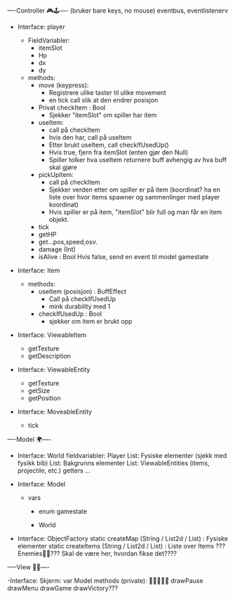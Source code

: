 

—-Controller 🎮🕹️—-
(bruker bare keys, no mouse)
eventbus, eventlistenerv
- Interface: player
    - FieldVariabler:
        - itemSlot
        - Hp
        - dx
        -  dy
    - methods:
        - move (keypress):
            - Registrere ulike taster til ulike movement
            - en tick call slik at den endrer posisjon
        - Privat checkItem : Bool
            - Sjekker "itemSlot" om spiller har item
        - useItem:
            - call på checkItem
            - hvis den har, call på useItem
            - Etter brukt useItem, call checkIfUsedUp()
            - Hvis true, fjern fra itemSlot (enten gjør den Null)
            - Spiller tolker hva useItem returnere buff avhengig av hva buff skal gjøre
        - pickUpItem:
            - call på checkItem
            -  Sjekker verden etter om spiller er på item (koordinat? ha en liste over hvor items spawner og sammenlinger med player koordinat)
            - Hvis spiller er på item, "itemSlot" blir full og man får en item objekt.
        - tick
        - getHP
        - get…pos,speed,osv.
        - damage (Int)
        - isAlive : Bool
		Hvis false, send en event til model gamestate

- Interface: Item
    - methods:
        - useItem (posisjon) : BuffEffect
            - Call på checkIfUsedUp
            - mink durability med 1
        - checkIfUsedUp : Bool
            - sjekker om item er brukt opp

- Interface: ViewableItem
    - getTexture
    - getDescription

- Interface: ViewableEntity
    - getTexture
    - getSize
    - getPosition

- Interface: MoveableEntity
     - tick


—-Model 🌍—-
- Interface: World
    fieldvariabler:
Player
	List: Fysiske elementer (sjekk med fysikk bib)
	List: Bakgrunns elementer 
	List: ViewableEntities (items, projectile, etc.)
    getters …

- Interface: Model
    - vars 
        - enum gamestate
		
        - World


- Interface: ObjectFactory
	static createMap (String / List2d / List) : Fysiske elementer
	static createItems (String / List2d / List) : Liste over Items
	???Enemies👹👹??? Skal de være her, hvordan fikse det????


—–View 👀👀—-

-Interface: Skjerm:
	var
		Model
	methods (private): 🎨🎨👨‍🎨🥖
                       drawPause
                       drawMenu
                       drawGame
	           drawVictory???


            